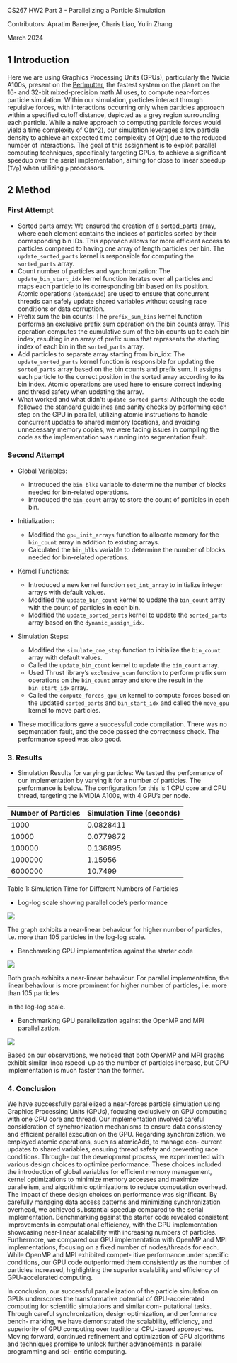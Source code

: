 ﻿CS267 HW2 Part 3 - Parallelizing a Particle Simulation

Contributors: Apratim Banerjee, Charis Liao, Yulin Zhang

March 2024

## 1  Introduction

Here we are using Graphics Processing Units (GPUs), particularly the Nvidia A100s, present on the [Perlmutter](https://blogs.nvidia.com/blog/nersc-perlmutter-ai-supercomputer/), the fastest system on the planet on the 16- and 32-bit mixed-precision math AI uses, to compute near-forces particle simulation. Within our simulation, particles interact through repulsive forces, with interactions occurring only when particles approach within a specified cutoff distance, depicted as a grey region surrounding each particle. While a naive approach to computing particle forces would yield a time complexity of O(n^2), our simulation leverages a low particle density to achieve an expected time complexity of O(n) due to the reduced number of interactions. The goal of this assignment is to exploit parallel computing techniques, specifically targeting GPUs, to achieve a significant speedup over the serial implementation, aiming for close to linear speedup (`T/p`) when utilizing `p` processors.

## 2  Method
### First Attempt
- Sorted parts array: We ensured the creation of a sorted_parts array, where each element contains the indices of particles sorted by their corresponding bin IDs. This approach allows for more efficient access to particles compared to having one array of length particles per bin. The `update_sorted_parts` kernel is responsible for computing the `sorted_parts` array.
- Count number of particles and synchronization: The `update_bin_start_idx` kernel function iterates over all particles and maps each particle to its corresponding bin based on its position. Atomic operations (`atomicAdd`) are used to ensure that concurrent threads can safely update shared variables without causing race conditions or data corruption.
- Prefix sum the bin counts: The `prefix_sum_bins` kernel function performs an exclusive prefix sum operation on the bin counts array. This operation computes the cumulative sum of the bin counts up to each bin index, resulting in an array of prefix sums that represents the starting index of each bin in the `sorted_parts` array.
- Add particles to separate array starting from bin_idx: The `update_sorted_parts` kernel function is responsible for updating the `sorted_parts` array based on the bin counts and prefix sum. It assigns each particle to the correct position in the sorted array according to its bin index. Atomic operations are used here to ensure correct indexing and thread safety when updating the array.
- What worked and what didn’t: `update_sorted_parts`: Although the code followed the standard guidelines and sanity checks by performing each step on the GPU in parallel, utilizing atomic instructions to handle concurrent updates to shared memory locations, and avoiding unnecessary memory copies, we were facing issues in compiling the code as the implementation was running into segmentation fault.

### Second Attempt

- Global Variables:
   - Introduced the `bin_blks` variable to determine the number of blocks needed for bin-related operations.
   - Introduced the `bin_count` array to store the count of particles in each bin.

- Initialization:
  - Modified the `gpu_init_arrays` function to allocate memory for the `bin_count` array in addition to existing arrays.
  - Calculated the `bin_blks` variable to determine the number of blocks needed for bin-related operations.
    
- Kernel Functions:
  - Introduced a new kernel function `set_int_array` to initialize integer arrays with default values.
  - Modified the `update_bin_count` kernel to update the `bin_count` array with the count of particles in each bin.
  - Modified the `update_sorted_parts` kernel to update the `sorted_parts` array based on the `dynamic_assign_idx`.

- Simulation Steps:
   - Modified the `simulate_one_step` function to initialize the `bin_count` array with default values.
   - Called the `update_bin_count` kernel to update the `bin_count` array.
   - Used Thrust library’s `exclusive_scan` function to perform prefix sum operations on the `bin_count` array and store the result in the `bin_start_idx` array.
   - Called the `compute_forces_gpu_ON` kernel to compute forces based on the updated `sorted_parts` and `bin_start_idx` and called the `move_gpu` kernel to move particles.

- These modifications gave a successful code compilation. There was no segmentation fault, and the code passed the correctness check. The performance speed was also good.

### 3.  Results
- Simulation Results for varying particles: We tested the performance of our implementation by varying it for a number of particles. The performance is below. The configuration for this is 1 CPU core and CPU thread, targeting the NVIDIA A100s, with 4 GPU’s per node.

| Number of Particles | Simulation Time (seconds) |
|---------------------|---------------------------|
| 1000                | 0.0828411                 |
| 10000               | 0.0779872                 |
| 100000              | 0.136895                  |
| 1000000             | 1.15956                   |
| 6000000             | 10.7499                   |

Table 1: Simulation Time for Different Numbers of Particles

- Log-log scale showing parallel code’s performance

![](Aspose.Words.98c979e6-4136-4b4f-9b2d-ab13a3760d8a.002.png)

The graph exhibits a near-linear behaviour for higher number of particles, i.e. more than 105 particles in the log-log scale.

- Benchmarking GPU implementation against the starter code

![](Aspose.Words.98c979e6-4136-4b4f-9b2d-ab13a3760d8a.003.png)

Both graph exhibits a near-linear behaviour. For parallel implementation, the linear behaviour is more prominent for higher number of particles, i.e. more than 105 particles

in the log-log scale.

- Benchmarking GPU parallelization against the OpenMP and MPI parallelization.

![](Aspose.Words.98c979e6-4136-4b4f-9b2d-ab13a3760d8a.004.png)

Based on our observations, we noticed that both OpenMP and MPI graphs exhibit similar linea rspeed-up as the number of particles increase, but GPU implementation is much faster than the former.

### 4\. Conclusion

We have successfully parallelized a near-forces particle simulation using Graphics Processing Units (GPUs), focusing exclusively on GPU computing with one CPU core and thread. Our implementation involved careful consideration of synchronization mechanisms to ensure data consistency and efficient parallel execution on the GPU. Regarding synchronization, we employed atomic operations, such as atomicAdd, to manage con- current updates to shared variables, ensuring thread safety and preventing race conditions. Through- out the development process, we experimented with various design choices to optimize performance. These choices included the introduction of global variables for efficient memory management, kernel optimizations to minimize memory accesses and maximize parallelism, and algorithmic optimizations to reduce computation overhead. The impact of these design choices on performance was significant. By carefully managing data access patterns and minimizing synchronization overhead, we achieved substantial speedup compared to the serial implementation. Benchmarking against the starter code revealed consistent improvements in computational efficiency, with the GPU implementation showcasing near-linear scalability with increasing numbers of particles. Furthermore, we compared our GPU implementation with OpenMP and MPI implementations, focusing on a fixed number of nodes/threads for each. While OpenMP and MPI exhibited compet- itive performance under specific conditions, our GPU code outperformed them consistently as the number of particles increased, highlighting the superior scalability and efficiency of GPU-accelerated computing.

In conclusion, our successful parallelization of the particle simulation on GPUs underscores the transformative potential of GPU-accelerated computing for scientific simulations and similar com- putational tasks. Through careful synchronization, design optimization, and performance bench- marking, we have demonstrated the scalability, efficiency, and superiority of GPU computing over traditional CPU-based approaches. Moving forward, continued refinement and optimization of GPU algorithms and techniques promise to unlock further advancements in parallel programming and sci- entific computing.
